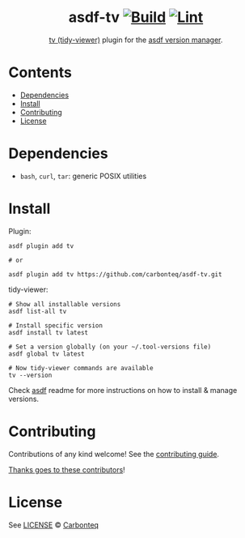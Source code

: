 <div align="center">

# asdf-tv [![Build](https://github.com/carbonteq/asdf-tv/actions/workflows/build.yml/badge.svg)](https://github.com/carbonteq/asdf-tv/actions/workflows/build.yml) [![Lint](https://github.com/carbonteq/asdf-tv/actions/workflows/lint.yml/badge.svg)](https://github.com/carbonteq/asdf-tv/actions/workflows/lint.yml)

[tv (tidy-viewer)](https://github.com/alexhallam/tv) plugin for the [asdf version manager](https://asdf-vm.com).

</div>

# Contents

- [Dependencies](#dependencies)
- [Install](#install)
- [Contributing](#contributing)
- [License](#license)

# Dependencies

- `bash`, `curl`, `tar`: generic POSIX utilities

# Install

Plugin:

```shell
asdf plugin add tv

# or

asdf plugin add tv https://github.com/carbonteq/asdf-tv.git
```

tidy-viewer:

```shell
# Show all installable versions
asdf list-all tv

# Install specific version
asdf install tv latest

# Set a version globally (on your ~/.tool-versions file)
asdf global tv latest

# Now tidy-viewer commands are available
tv --version
```

Check [asdf](https://github.com/asdf-vm/asdf) readme for more instructions on how to
install & manage versions.

# Contributing

Contributions of any kind welcome! See the [contributing guide](contributing.md).

[Thanks goes to these contributors](https://github.com/carbonteq/asdf-tv/graphs/contributors)!

# License

See [LICENSE](LICENSE) © [Carbonteq](https://github.com/carbonteq/)
